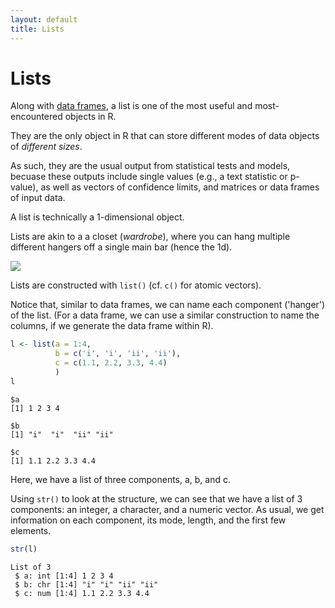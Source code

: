 ```yaml
---
layout: default
title: Lists
---
```


# Lists

Along with [data frames](../unit2/matices-and-dataframes.html), a list is one of the most useful and most-encountered objects in R.

They are the only object in R that can store different modes of data objects of *different sizes*.

As such, they are the usual output from statistical tests and models, becuase these outputs include single values (e.g., a text statistic or p-value), as well as vectors of confidence limits, and matrices or data frames of input data.

A list is technically a 1-dimensional object.

Lists are akin to a a closet (*wardrobe*), where you can hang multiple different hangers off a single main bar (hence the 1d).

![](http://intro2r.github.io/unit1/img/hangers.jpg)

Lists are constructed with `list()` (cf. `c()` for atomic vectors).

Notice that, similar to data frames, we can name each component ('hanger') of the list. (For a data frame, we can use a similar construction to name the columns, if we generate the data frame within R).
```r
l <- list(a = 1:4, 
          b = c('i', 'i', 'ii', 'ii'), 
          c = c(1.1, 2.2, 3.3, 4.4)
          )
l
```
```
$a
[1] 1 2 3 4

$b
[1] "i"  "i"  "ii" "ii"

$c
[1] 1.1 2.2 3.3 4.4
```

Here, we have a list of three components, a, b, and c. 

Using `str()` to look at the structure, we can see that we have a list of 3 components: an integer, a character, and a numeric vector.
As usual, we get information on each component, its mode, length, and the first few elements.
```r
str(l)
```
```
List of 3
 $ a: int [1:4] 1 2 3 4
 $ b: chr [1:4] "i" "i" "ii" "ii"
 $ c: num [1:4] 1.1 2.2 3.3 4.4

```



